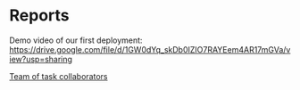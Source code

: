# Reports

Demo video of our first deployment: https://drive.google.com/file/d/1GW0dYq_skDb0IZIO7RAYEem4AR17mGVa/view?usp=sharing

[Team of task collaborators](https://docs.google.com/spreadsheets/d/16UqbtBW98yiFkekWUYNUn8eCSYTDUKcfCkqmJX6TOds/edit#gid=0)
